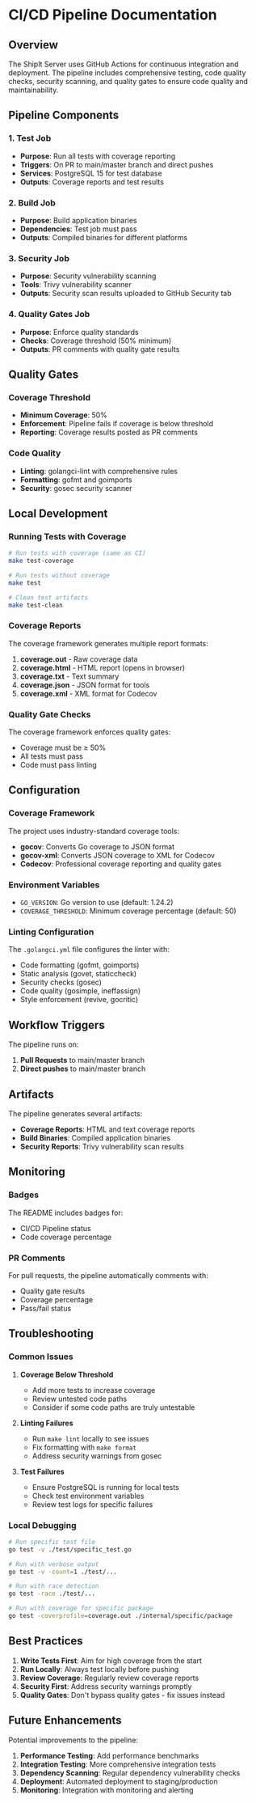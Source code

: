 # CI/CD Pipeline Documentation

## Overview

The ShipIt Server uses GitHub Actions for continuous integration and deployment. The pipeline includes comprehensive testing, code quality checks, security scanning, and quality gates to ensure code quality and maintainability.

## Pipeline Components

### 1. Test Job
- **Purpose**: Run all tests with coverage reporting
- **Triggers**: On PR to main/master branch and direct pushes
- **Services**: PostgreSQL 15 for test database
- **Outputs**: Coverage reports and test results

### 2. Build Job
- **Purpose**: Build application binaries
- **Dependencies**: Test job must pass
- **Outputs**: Compiled binaries for different platforms

### 3. Security Job
- **Purpose**: Security vulnerability scanning
- **Tools**: Trivy vulnerability scanner
- **Outputs**: Security scan results uploaded to GitHub Security tab

### 4. Quality Gates Job
- **Purpose**: Enforce quality standards
- **Checks**: Coverage threshold (50% minimum)
- **Outputs**: PR comments with quality gate results

## Quality Gates

### Coverage Threshold
- **Minimum Coverage**: 50%
- **Enforcement**: Pipeline fails if coverage is below threshold
- **Reporting**: Coverage results posted as PR comments

### Code Quality
- **Linting**: golangci-lint with comprehensive rules
- **Formatting**: gofmt and goimports
- **Security**: gosec security scanner

## Local Development

### Running Tests with Coverage

```bash
# Run tests with coverage (same as CI)
make test-coverage

# Run tests without coverage
make test

# Clean test artifacts
make test-clean
```

### Coverage Reports

The coverage framework generates multiple report formats:

1. **coverage.out** - Raw coverage data
2. **coverage.html** - HTML report (opens in browser)
3. **coverage.txt** - Text summary
4. **coverage.json** - JSON format for tools
5. **coverage.xml** - XML format for Codecov

### Quality Gate Checks

The coverage framework enforces quality gates:

- Coverage must be ≥ 50%
- All tests must pass
- Code must pass linting

## Configuration

### Coverage Framework

The project uses industry-standard coverage tools:

- **gocov**: Converts Go coverage to JSON format
- **gocov-xml**: Converts JSON coverage to XML for Codecov
- **Codecov**: Professional coverage reporting and quality gates

### Environment Variables

- `GO_VERSION`: Go version to use (default: 1.24.2)
- `COVERAGE_THRESHOLD`: Minimum coverage percentage (default: 50)

### Linting Configuration

The `.golangci.yml` file configures the linter with:

- Code formatting (gofmt, goimports)
- Static analysis (govet, staticcheck)
- Security checks (gosec)
- Code quality (gosimple, ineffassign)
- Style enforcement (revive, gocritic)

## Workflow Triggers

The pipeline runs on:

1. **Pull Requests** to main/master branch
2. **Direct pushes** to main/master branch

## Artifacts

The pipeline generates several artifacts:

- **Coverage Reports**: HTML and text coverage reports
- **Build Binaries**: Compiled application binaries
- **Security Reports**: Trivy vulnerability scan results

## Monitoring

### Badges

The README includes badges for:

- CI/CD Pipeline status
- Code coverage percentage

### PR Comments

For pull requests, the pipeline automatically comments with:

- Quality gate results
- Coverage percentage
- Pass/fail status

## Troubleshooting

### Common Issues

1. **Coverage Below Threshold**
   - Add more tests to increase coverage
   - Review untested code paths
   - Consider if some code paths are truly untestable

2. **Linting Failures**
   - Run `make lint` locally to see issues
   - Fix formatting with `make format`
   - Address security warnings from gosec

3. **Test Failures**
   - Ensure PostgreSQL is running for local tests
   - Check test environment variables
   - Review test logs for specific failures

### Local Debugging

```bash
# Run specific test file
go test -v ./test/specific_test.go

# Run with verbose output
go test -v -count=1 ./test/...

# Run with race detection
go test -race ./test/...

# Run with coverage for specific package
go test -coverprofile=coverage.out ./internal/specific/package
```

## Best Practices

1. **Write Tests First**: Aim for high coverage from the start
2. **Run Locally**: Always test locally before pushing
3. **Review Coverage**: Regularly review coverage reports
4. **Security First**: Address security warnings promptly
5. **Quality Gates**: Don't bypass quality gates - fix issues instead

## Future Enhancements

Potential improvements to the pipeline:

1. **Performance Testing**: Add performance benchmarks
2. **Integration Testing**: More comprehensive integration tests
3. **Dependency Scanning**: Regular dependency vulnerability checks
4. **Deployment**: Automated deployment to staging/production
5. **Monitoring**: Integration with monitoring and alerting 